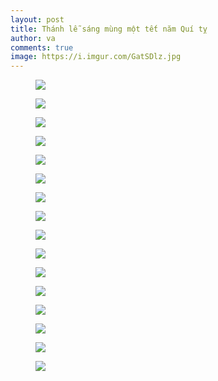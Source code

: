 ```yaml
---
layout: post
title: Thánh lễ sáng mùng một tết năm Quí tỵ
author: va
comments: true
image: https://i.imgur.com/GatSDlz.jpg
---
```


<figure>
    <img src="https://i.imgur.com/cObCacG.jpg" />
</figure>

<figure>
    <img src="https://i.imgur.com/5S6drdI.jpg" />
</figure>

<figure>
    <img src="https://i.imgur.com/GHmCkD2.jpg" />
</figure>

<figure>
    <img src="https://i.imgur.com/a8WUn6m.jpg" />
</figure>

<figure>
    <img src="https://i.imgur.com/A66Zpr3.jpg" />
</figure>

<figure>
    <img src="https://i.imgur.com/xcTNnKa.jpg" />
</figure>

<figure>
    <img src="https://i.imgur.com/dzA1a1b.jpg" />
</figure>

<figure>
    <img src="https://i.imgur.com/50aresn.jpg" />
</figure>

<figure>
    <img src="https://i.imgur.com/n4A0Jgc.jpg" />
</figure>

<figure>
    <img src="https://i.imgur.com/xbjJU4A.jpg" />
</figure>

<figure>
    <img src="https://i.imgur.com/aqi0z7a.jpg" />
</figure>

<figure>
    <img src="https://i.imgur.com/dNyaA0H.jpg" />
</figure>

<figure>
    <img src="https://i.imgur.com/pZdbOQq.jpg" />
</figure>

<figure>
    <img src="https://i.imgur.com/fqzHxH7.jpg" />
</figure>

<figure>
    <img src="https://i.imgur.com/NaXElHq.jpg" />
</figure>

<figure>
    <img src="https://i.imgur.com/uAa1FGz.jpg" />
</figure>
